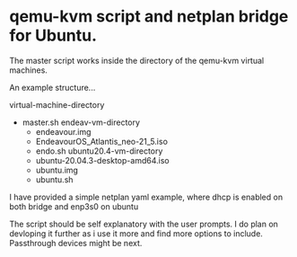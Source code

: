 # qemu-kvm script and netplan bridge for Ubuntu.

The master script works inside the directory of the qemu-kvm virtual machines.

An example structure...

virtual-machine-directory
- master.sh
  endeav-vm-directory
   - endeavour.img
   - EndeavourOS_Atlantis_neo-21_5.iso
   - endo.sh
  ubuntu20.4-vm-directory
   - ubuntu-20.04.3-desktop-amd64.iso
   - ubuntu.img
   - ubuntu.sh

I have provided a simple netplan yaml example, where dhcp is enabled on both bridge and enp3s0 on ubuntu

The script should be self explanatory with the user prompts. I do plan on devloping it further as i use it more and find
more options to include. Passthrough devices might be next.
